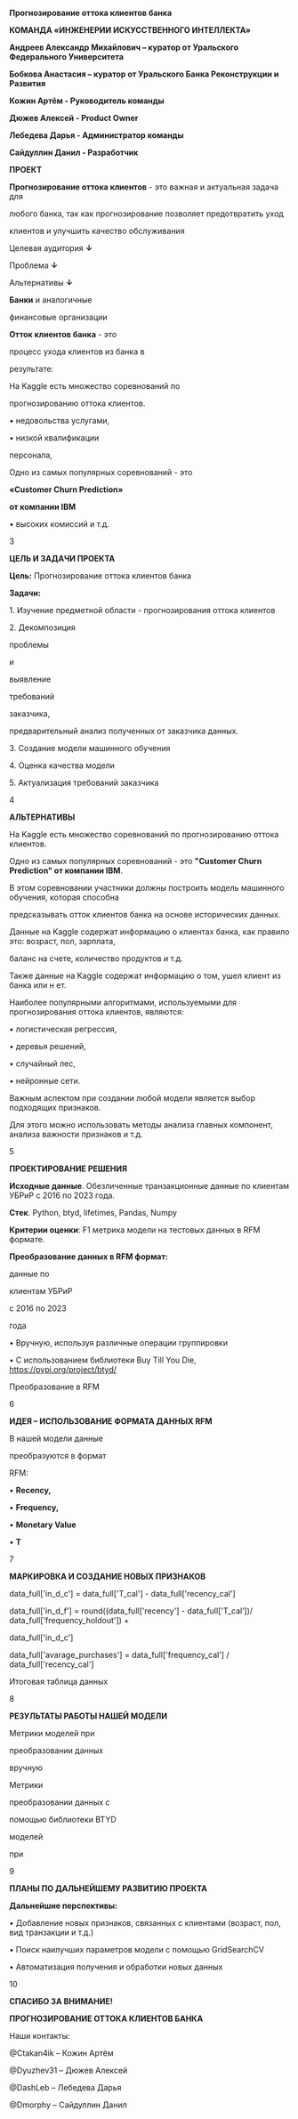 ﻿<a name="br1"></a> 

**Прогнозирование оттока клиентов банка**

<a name="br2"></a> 

**КОМАНДА «ИНЖЕНЕРИИ ИСКУССТВЕННОГО ИНТЕЛЛЕКТА»**

**Андреев Александр Михайлович – куратор от Уральского Федерального Университета**

**Бобкова Анастасия – куратор от Уральского Банка Реконструкции и Развития**

**Кожин Артём - Руководитель команды**

**Дюжев Алексей - Product Owner**

**Лебедева Дарья - Администратор команды**

**Сайдуллин Данил - Разработчик**



<a name="br3"></a> 

**ПРОЕКТ**

**Прогнозирование оттока клиентов** - это важная и актуальная задача для

любого банка, так как прогнозирование позволяет предотвратить уход

клиентов и улучшить качество обслуживания

Целевая аудитория **↓**

Проблема **↓**

Альтернативы **↓**

**Банки** и аналогичные

финансовые организации

**Отток клиентов банка** - это

процесс ухода клиентов из банка в

результате:

На Kaggle есть множество соревнований по

прогнозированию оттока клиентов.

• недовольства услугами,

• низкой квалификации

персонала,

Одно из самых популярных соревнований - это

**«Customer Churn Prediction»**

**от компании IBM**

• высоких комиссий и т.д.

3



<a name="br4"></a> 

**ЦЕЛЬ И ЗАДАЧИ ПРОЕКТА**

**Цель:** Прогнозирование оттока клиентов банка

**Задачи:**

1\. Изучение предметной области - прогнозирования оттока клиентов

2\. Декомпозиция

проблемы

и

выявление

требований

заказчика,

предварительный анализ полученных от заказчика данных.

3\. Создание модели машинного обучения

4\. Оценка качества модели

5\. Актуализация требований заказчика

4



<a name="br5"></a> 

**АЛЬТЕРНАТИВЫ**

На Kaggle есть множество соревнований по прогнозированию оттока клиентов.

Одно из самых популярных соревнований - это **"Customer Churn Prediction" от компании IBM**.

В этом соревновании участники должны построить модель машинного обучения, которая способна

предсказывать отток клиентов банка на основе исторических данных.

Данные на Kaggle содержат информацию о клиентах банка, как правило это: возраст, пол, зарплата,

баланс на счете, количество продуктов и т.д.

Также данные на Kaggle содержат информацию о том, ушел клиент из банка или н ет.

Наиболее популярными алгоритмами, используемыми для прогнозирования оттока клиентов, являются:

• логистическая регрессия,

• деревья решений,

• случайный лес,

• нейронные сети.

Важным аспектом при создании любой модели является выбор подходящих признаков.

Для этого можно использовать методы анализа главных компонент, анализа важности признаков и т.д.

5



<a name="br6"></a> 

**ПРОЕКТИРОВАНИЕ РЕШЕНИЯ**

**Исходные данные**. Обезличенные транзакционные данные по клиентам УБРиР с 2016 по 2023 года.

**Стек**. Python, btyd, lifetimes, Pandas, Numpy

**Критерии оценки**: F1 метрика модели на тестовых данных в RFM формате.

**Преобразование данных в RFM формат:**

данные по

клиентам УБРиР

с 2016 по 2023

года

• Вручную, используя различные операции группировки

• С использованием библиотеки Buy Till You Die, <https://pypi.org/project/btyd/>

Преобразование в RFM

6



<a name="br7"></a> 

**ИДЕЯ – ИСПОЛЬЗОВАНИЕ ФОРМАТА ДАННЫХ RFM**

В нашей модели данные

преобразуются в формат

RFM:

• **Recency,**

• **Frequency,**

• **Monetary Value**

• **T**

7



<a name="br8"></a> 

**МАРКИРОВКА И СОЗДАНИЕ НОВЫХ ПРИЗНАКОВ**

data\_full['in\_d\_c'] = data\_full['T\_cal'] - data\_full['recency\_cal']

data\_full['in\_d\_f'] = round((data\_full['recency'] - data\_full['T\_cal’])/ data\_full['frequency\_holdout']) +

data\_full['in\_d\_c']

data\_full['avarage\_purchases'] = data\_full['frequency\_cal'] / data\_full['recency\_cal']

Итоговая таблица данных

8



<a name="br9"></a> 

**РЕЗУЛЬТАТЫ РАБОТЫ НАШЕЙ МОДЕЛИ**

Метрики моделей при

преобразовании данных

вручную

Метрики

преобразовании данных с

помощью библиотеки BTYD

моделей

при

9



<a name="br10"></a> 

**ПЛАНЫ ПО ДАЛЬНЕЙШЕМУ РАЗВИТИЮ ПРОЕКТА**

**Дальнейшие перспективы:**

• Добавление новых признаков, связанных с клиентами (возраст, пол, вид транзакции и т.д.)

• Поиск наилучших параметров модели с помощью GridSearchCV

• Автоматизация получения и обработки новых данных

10



<a name="br11"></a> 

**СПАСИБО ЗА ВНИМАНИЕ!**

**ПРОГНОЗИРОВАНИЕ ОТТОКА КЛИЕНТОВ БАНКА**

Наши контакты:

@Ctakan4ik – Кожин Артём

@Dyuzhev31 – Дюжев Алексей

@DashLeb – Лебедева Дарья

@Dmorphy – Сайдуллин Данил

